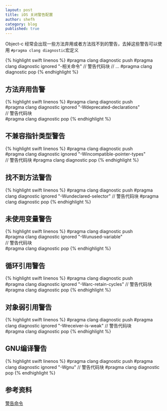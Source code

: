 ```yaml
---
layout: post
title: iOS 关闭警告配置
author: shefh
category: blog
published: true
---
```


Object-c 经常会出现一些方法弃用或者方法找不到的警告，去掉这些警告可以使用 <code>#pragma clang diagnostic</code>宏定义

{% highlight swift linenos %}
#pragma clang diagnostic push
#pragma clang diagnostic ignored "-相关命令"
// 警告代码块
// ...
#pragma clang diagnostic pop
{% endhighlight %}

## 方法弃用告警
{% highlight swift linenos %}
#pragma clang diagnostic push  
#pragma clang diagnostic ignored "-Wdeprecated-declarations"      
// 警告代码块  
#pragma clang diagnostic pop
{% endhighlight %}

## 不兼容指针类型警告

{% highlight swift linenos %}
#pragma clang diagnostic push   
#pragma clang diagnostic ignored "-Wincompatible-pointer-types"  
// 警告代码块
#pragma clang diagnostic pop
{% endhighlight %}

## 找不到方法警告
{% highlight swift linenos %}
#pragma clang diagnostic push
#pragma clang diagnostic ignored "-Wundeclared-selector"
// 警告代码块
#pragma clang diagnostic pop
{% endhighlight %}

## 未使用变量警告

{% highlight swift linenos %}
#pragma clang diagnostic push   
#pragma clang diagnostic ignored "-Wunused-variable"  
// 警告代码块  
#pragma clang diagnostic pop
{% endhighlight %}


## 循环引用警告

{% highlight swift linenos %}
#pragma clang diagnostic push  
#pragma clang diagnostic ignored "-Warc-retain-cycles" 
// 警告代码块  
#pragma clang diagnostic pop
{% endhighlight %}

## 对象弱引用警告

{% highlight swift linenos %}
#pragma clang diagnostic push
#pragma clang diagnostic ignored "-Wreceiver-is-weak"
// 警告代码块  
#pragma clang diagnostic pop
{% endhighlight %}

## GNU编译警告
{% highlight swift linenos %}
#pragma clang diagnostic push
#pragma clang diagnostic ignored "-Wgnu"
 // 警告代码块 
#pragma clang diagnostic pop
{% endhighlight %}

## 参考资料
[警告命令](http://fuckingclangwarnings.com/)

